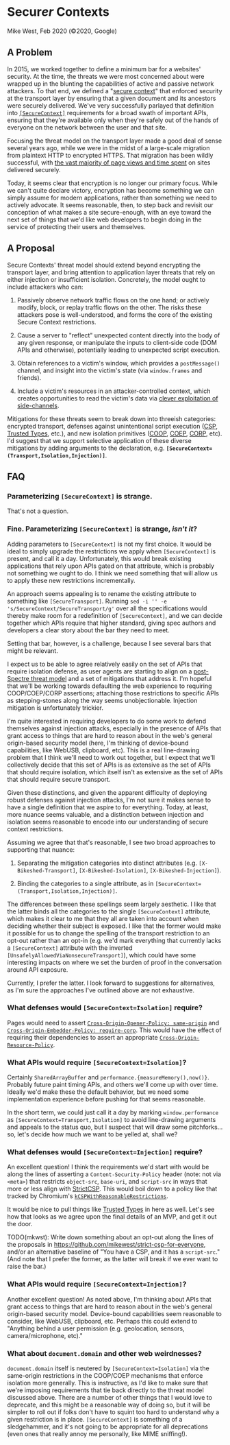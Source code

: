 # Secur<em>er</em> Contexts

Mike West, Feb 2020 (©2020, Google)

## A Problem

In 2015, we worked together to define a minimum bar for a websites' security. At the time, the
threats we were most concerned about were wrapped up in the blunting the capabilities of active and
passive network attackers. To that end, we defined a "[secure context][secure-context]" that
enforced security at the transport layer by ensuring that a given document and its ancestors were
securely delivered. We've very successfully parlayed that definition into
[`[SecureContext]`][secure-context-idl] requirements for a broad swath of important APIs, ensuring
that they're available only when they're safely out of the hands of everyone on the network between
the user and that site.

[secure-context]: https://www.w3.org/TR/secure-contexts/
[secure-context-idl]: https://heycam.github.io/webidl/#SecureContext

Focusing the threat model on the transport layer made a good deal of sense several years ago, while
we were in the midst of a large-scale migration from plaintext HTTP to encrypted HTTPS. That
migration has been wildly successful, with [the vast majority of page views and time spent][transparency]
on sites delivered securely. 

[transparency]: https://transparencyreport.google.com/https/overview?hl=en

Today, it seems clear that encryption is no longer our primary focus. While we can't quite declare
victory, encryption has become something we can simply assume for modern applications, rather than
something we need to actively advocate. It seems reasonable, then, to step back and revisit our
conception of what makes a site secure-enough, with an eye toward the next set of things that we'd
like web developers to begin doing in the service of protecting their users and themselves.

## A Proposal

Secure Contexts' threat model should extend beyond encrypting the transport layer, and bring
attention to application layer threats that rely on either injection or insufficient isolation.
Concretely, the model ought to include attackers who can:

1. Passively observe network traffic flows on the one hand; or actively modify, block, or replay
   traffic flows on the other. The risks these attackers pose is well-understood, and forms the
   core of the existing Secure Context restrictions.

2. Cause a server to "reflect" unexpected content directly into the body of any given response, or
   manipulate the inputs to client-side code (DOM APIs and otherwise), potentially leading to
   unexpected script execution.

3. Obtain references to a victim's window, which provides a `postMessage()` channel, and insight
   into the victim's state (via `window.frames` and friends).

4. Include a victim's resources in an attacker-controlled context, which creates opportunities to
   read the victim's data via [clever exploitation of side-channels][xsleaks].

[xsleaks]: https://github.com/xsleaks/xsleaks

Mitigations for these threats seem to break down into threeish categories: encrypted transport,
defenses against unintentional script execution ([CSP][], [Trusted Types][], etc.), and new
isolation primitives ([COOP][], [COEP][], [CORP][], etc). I'd suggest that we support selective
application of these diverse mitigations by adding arguments to the declaration, e.g. 
**`[SecureContext=(Transport,Isolation,Injection)]`**.

[CSP]: https://w3c.github.io/webappsec-csp/
[Trusted Types]: https://w3c.github.io/webappsec-trusted-types/dist/spec/
[COOP]: https://gist.github.com/annevk/6f2dd8c79c77123f39797f6bdac43f3e
[COEP]: https://mikewest.github.io/corpp/
[CORP]: https://fetch.spec.whatwg.org/#cross-origin-resource-policy-header

## FAQ

### Parameterizing `[SecureContext]` is strange.

That's not a question.

### Fine. Parameterizing `[SecureContext]` is strange, _isn't it_?

Adding parameters to `[SecureContext]` is not my first choice. It would be ideal to simply upgrade
the restrictions we apply when `[SecureContext]` is present, and call it a day. Unfortunately, this
would break existing applications that rely upon APIs gated on that attribute, which is probably not
something we ought to do. I think we need something that will allow us to apply these new
restrictions incrementally.

An approach seems appealing is to rename the existing attribute to something like
`[SecureTransport]`. Running `sed -i '' -e 's/SecureContext/SecureTransport/g'` over all the
specifications would thereby make room for a redefinition of `[SecureContext]`, and we can decide
together which APIs require that higher standard, giving spec authors and developers a clear story
about the bar they need to meet.

Setting that bar, however, is a challenge, because I see several bars that might be relevant.

I expect us to be able to agree relatively easily on the set of APIs that require isolation defense,
as user agents are starting to align on a [post-Spectre threat model][post-spectre] and a set of
mitigations that address it. I'm hopeful that we'll be working towards defaulting the web experience
to requiring COOP/COEP/CORP assertions; attaching those restrictions to specific APIs as
stepping-stones along the way seems unobjectionable. Injection mitigation is unfortunately trickier.

[post-spectre]: https://chromium.googlesource.com/chromium/src/+/master/docs/security/side-channel-threat-model.md

I'm quite interested in requiring developers to do some work to defend themselves against injection
attacks, especially in the presence of APIs that grant access to things that are hard to reason
about in the web's general origin-based security model (here, I'm thinking of device-bound
capabilities, like WebUSB, clipboard, etc). This is a real line-drawing problem that I think we'll
need to work out together, but I expect that we'll collectively decide that this set of APIs is as
extensive as the set of APIs that should require isolation, which itself isn't as extensive as the
set of APIs that should require secure transport.

Given these distinctions, and given the apparent difficulty of deploying robust defenses against
injection attacks, I'm not sure it makes sense to have a single definition that we aspire to for
everything. Today, at least, more nuance seems valuable, and a distinction between injection and
isolation seems reasonable to encode into our understanding of secure context restrictions.

Assuming we agree that that's reasonable, I see two broad approaches to supporting that nuance:

1. Separating the mitigation categories into distinct attributes (e.g. `[X-Bikeshed-Transport]`,
   `[X-Bikeshed-Isolation]`, `[X-Bikeshed-Injection]`).

2. Binding the categories to a single attribute, as in `[SecureContext=(Transport,Isolation,Injection)]`.

The differences between these spellings seem largely aesthetic. I like that the latter binds all the
categories to the single `[SecureContext]` attribute, which makes it clear to me that they all are
taken into account when deciding whether their subject is exposed. I like that the former would make
it possible for us to change the spelling of the transport restriction to an opt-out rather than an
opt-in (e.g. we'd mark everything that currently lacks a `[SecureContext]` attribute with the
inverted `[UnsafelyAllowedViaNonsecureTransport]`), which could have some interesting impacts on
where we set the burden of proof in the conversation around API exposure.

Currently, I prefer the latter. I look forward to suggestions for alternatives, as I'm sure the
approaches I've outlined above are not exhaustive.

### What defenses would `[SecureContext=Isolation]` require?

Pages would need to assert [`Cross-Origin-Opener-Policy: same-origin`][COOP] and
[`Cross-Origin-Embedder-Policy: require-corp`][COEP]. This would have the effect of requiring their
dependencies to assert an appropriate [`Cross-Origin-Resource-Policy`][CORP].

### What APIs would require `[SecureContext=Isolation]`?

Certainly `SharedArrayBuffer` and `performance.{measureMemory(),now()}`. Probably future paint
timing APIs, and others we'll come up with over time. Ideally we'd make these the default behavior,
but we need some implementation experience before pushing for that seems reasonable.

In the short term, we could just call it a day by marking `window.performance` as
`[SecureContext=Transport,Isolation]` to avoid line-drawing arguments and appeals to the status quo,
but I suspect that will draw some pitchforks... so, let's decide how much we want to be yelled at,
shall we?

### What defenses would `[SecureContext=Injection]` require?

An excellent question! I think the requirements we'd start with would be along the lines of asserting
a `Content-Security-Policy` header (note: not via `<meta>`) that restricts `object-src`, `base-uri`,
and `script-src` in ways that more or less align with [StrictCSP][]. This would boil down to a policy
like that tracked by Chromium's [`kCSPWithReasonableRestrictions`][kCSPWithReasonableRestrictions].

[StrictCSP]: https://csp.withgoogle.com/docs/strict-csp.html
[kCSPWithReasonableRestrictions]: https://chromium.googlesource.com/chromium/src/+/master/docs/security/web-mitigation-metrics.md

It would be nice to pull things like [Trusted Types][] in here as well. Let's see how that looks as we
agree upon the final details of an MVP, and get it out the door.

TODO(mkwst): Write down something about an opt-out along the lines of the proposals in
<https://github.com/mikewest/strict-csp-for-everyone>, and/or an alternative baseline of "You have
a CSP, and it has a `script-src`." (And note that I prefer the former, as the latter will break if
we ever want to raise the bar.)

### What APIs would require `[SecureContext=Injection]`?

Another excellent question! As noted above, I'm thinking about APIs that grant access to things that
are hard to reason about in the web's general origin-based security model. Device-bound capabilities
seem reasonable to consider, like WebUSB, clipboard, etc. Perhaps this could extend to "Anything
behind a user permission (e.g. geolocation, sensors, camera/microphone, etc)."

### What about `document.domain` and other web weirdnesses?

`document.domain` itself is neutered by `[SecureContext=Isolation]` via the same-origin restrictions
in the COOP/COEP mechanisms that enforce isolation more generally. This is instructive, as I'd like
to make sure that we're imposing requirements that tie back directly to the threat model discussed
above. There are a number of other things that I would love to deprecate, and this might be a
reasonable way of doing so, but it will be simpler to roll out if folks don't have to squint too
hard to understand why a given restriction is in place. `[SecureContext]` is something of a
sledgehammer, and it's not going to be appropriate for all deprecations (even ones that really annoy
me personally, like MIME sniffing!).
